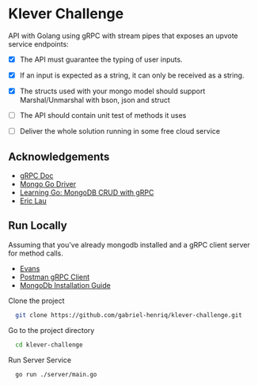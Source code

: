 
# Klever Challenge

 API with Golang using gRPC with stream pipes that exposes an upvote service endpoints:

- [x] The API must guarantee the typing of user inputs.

- [x] If an input is expected as a string, it can only be received as a string.

- [x] The structs used with your mongo model should support Marshal/Unmarshal with bson, json and struct

- [ ] The API should contain unit test of methods it uses

- [ ] Deliver the whole solution running in some free cloud service



## Acknowledgements

 - [gRPC Doc](https://grpc.io/)
 - [Mongo Go Driver](https://www.mongodb.com/docs/drivers/go/current/)
 - [Learning Go: MongoDB CRUD with gRPC](https://itnext.io/learning-go-mongodb-crud-with-grpc-98e425aeaae6)
 - [Eric Lau](https://www.youtube.com/watch?v=f6KG5eqOPFw)

## Run Locally

Assuming that you've already mongodb installed and a gRPC client server for method calls.

- [Evans](https://evans.syfm.me/about)
- [Postman gRPC Client](https://blog.postman.com/postman-now-supports-grpc/)
- [MongoDb Installation Guide](https://www.mongodb.com/docs/guides/server/install/)

Clone the project

```bash
  git clone https://github.com/gabriel-henriq/klever-challenge.git
```

Go to the project directory

```bash
  cd klever-challenge
```

Run Server Service

```golang
  go run ./server/main.go
```

